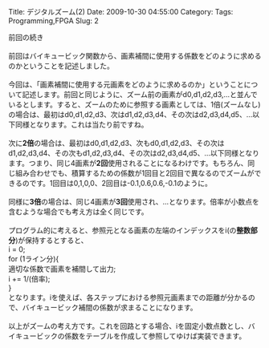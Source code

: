Title: デジタルズーム(2)
Date: 2009-10-30 04:55:00
Category: 
Tags: Programming,FPGA
Slug: 2

前回の続き<br /><br />前回はバイキュービック関数から、画素補間に使用する係数をどのように求めるのかということを記述しました。<br /><br />今回は、「画素補間に使用する元画素をどのように求めるのか」ということについて記述します。前回と同じように、ズーム前の画素がd0,d1,d2,d3,...と並んでいるとします。すると、ズームのために参照する画素としては、1倍(ズームなし)の場合は、最初はd0,d1,d2,d3、次はd1,d2,d3,d4、その次はd2,d3,d4,d5、...以下同様となります。これは当たり前ですね。<br /><br />次に<span style="font-weight: bold;">2倍</span>の場合は、最初はd0,d1,d2,d3、次もd0,d1,d2,d3、その次はd1,d2,d3,d4、その次もd1,d2,d3,d4、その次はd2,d3,d4,d5、...以下同様となります。つまり、同じ4画素が<span style="font-weight: bold;">2回</span>使用されることになるわけです。もちろん、同じ組み合わせでも、積算するための係数が1回目と2回目で異なるのでズームができるのです。1回目は0,1,0,0、2回目は-0.1,0.6,0.6,-0.1のように。<br /><br />同様に<span style="font-weight: bold;">3倍</span>の場合は、同じ4画素が<span style="font-weight: bold;">3回</span>使用され、...となります。倍率が小数点を含むような場合でも考え方は全く同じです。<br /><br />プログラム的に考えると、参照元となる画素の左端のインデックスをi(の<span style="font-weight: bold;">整数部分</span>)が保持するとすると、<br />i = 0;<br />for (1ライン分){<br />    適切な係数で画素を補間して出力;<br />    i += 1/(倍率);<br />}<br />となります。iを使えば、各ステップにおける参照元画素までの距離が分かるので、バイキュービック補間の係数が求まることになります。<br /><br />以上がズームの考え方です。これを回路とする場合、iを固定小数点数とし、バイキュービックの係数をテーブルを作成して参照してゆけば実装できます。
